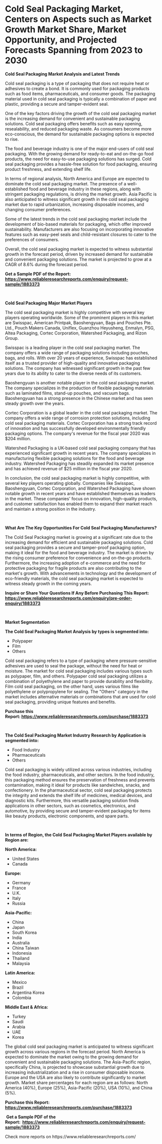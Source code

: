 <p><h1>Cold Seal Packaging Market, Centers on Aspects such as Market Growth Market Share, Market Opportunity, and Projected Forecasts Spanning from 2023 to 2030</h1></p><p><strong>Cold Seal Packaging Market Analysis and Latest Trends</strong></p>
<p><p>Cold seal packaging is a type of packaging that does not require heat or adhesives to create a bond. It is commonly used for packaging products such as food items, pharmaceuticals, and consumer goods. The packaging material used in cold seal packaging is typically a combination of paper and plastic, providing a secure and tamper-evident seal.</p><p>One of the key factors driving the growth of the cold seal packaging market is the increasing demand for convenient and sustainable packaging solutions. Cold seal packaging offers benefits such as easy opening, resealability, and reduced packaging waste. As consumers become more eco-conscious, the demand for sustainable packaging options is expected to rise.</p><p>The food and beverage industry is one of the major end-users of cold seal packaging. With the growing demand for ready-to-eat and on-the-go food products, the need for easy-to-use packaging solutions has surged. Cold seal packaging provides a hassle-free solution for food packaging, ensuring product freshness, and extending shelf life.</p><p>In terms of regional analysis, North America and Europe are expected to dominate the cold seal packaging market. The presence of a well-established food and beverage industry in these regions, along with stringent packaging regulations, is driving the market growth. Asia Pacific is also anticipated to witness significant growth in the cold seal packaging market due to rapid urbanization, increasing disposable incomes, and changing consumer preferences.</p><p>Some of the latest trends in the cold seal packaging market include the development of bio-based materials for packaging, which offer improved sustainability. Manufacturers are also focusing on incorporating innovative features such as easy-peel seals and child-resistant closures to cater to the preferences of consumers.</p><p>Overall, the cold seal packaging market is expected to witness substantial growth in the forecast period, driven by increased demand for sustainable and convenient packaging solutions. The market is projected to grow at a CAGR of 8.6% during the forecast period.</p></p>
<p><strong>Get a Sample PDF of the Report:&nbsp; <a href="https://www.reliableresearchreports.com/enquiry/request-sample/1883373">https://www.reliableresearchreports.com/enquiry/request-sample/1883373</a></strong></p>
<p>&nbsp;</p>
<p><strong>Cold Seal Packaging Major Market Players</strong></p>
<p><p>The cold seal packaging market is highly competitive with several key players operating worldwide. Some of the prominent players in this market are Swisspac, American Printpak, Baoshengyuan, Bags and Pouches Pte. Ltd., Pouch Makers Canada, Uniflex, Guanzhou Heyusheng, Enmalyn, PSG, Altea Packaging, Cortec Corporation, Watershed Packaging, and Rizon Group.</p><p>Swisspac is a leading player in the cold seal packaging market. The company offers a wide range of packaging solutions including pouches, bags, and rolls. With over 20 years of experience, Swisspac has established itself as a trusted provider of high-quality and innovative packaging solutions. The company has witnessed significant growth in the past few years due to its ability to cater to the diverse needs of its customers.</p><p>Baoshengyuan is another notable player in the cold seal packaging market. The company specializes in the production of flexible packaging materials such as laminated films, stand-up pouches, and vacuum bags. Baoshengyuan has a strong presence in the Chinese market and has seen steady growth over the years.</p><p>Cortec Corporation is a global leader in the cold seal packaging market. The company offers a wide range of corrosion protection solutions, including cold seal packaging materials. Cortec Corporation has a strong track record of innovation and has successfully developed environmentally friendly packaging options. The company's revenue for the fiscal year 2020 was $204 million.</p><p>Watershed Packaging is a UK-based cold seal packaging company that has experienced significant growth in recent years. The company specializes in manufacturing flexible packaging solutions for the food and beverage industry. Watershed Packaging has steadily expanded its market presence and has achieved revenue of $25 million in the fiscal year 2020.</p><p>In conclusion, the cold seal packaging market is highly competitive, with several key players operating globally. Companies like Swisspac, Baoshengyuan, Cortec Corporation, and Watershed Packaging have shown notable growth in recent years and have established themselves as leaders in the market. These companies' focus on innovation, high-quality products, and customer satisfaction has enabled them to expand their market reach and maintain a strong position in the industry.</p></p>
<p>&nbsp;</p>
<p><strong>What Are The Key Opportunities For Cold Seal Packaging Manufacturers?</strong></p>
<p><p>The Cold Seal Packaging market is growing at a significant rate due to the increasing demand for efficient and sustainable packaging solutions. Cold seal packaging provides a secure and tamper-proof packaging option, making it ideal for the food and beverage industry. The market is driven by the rising consumer preference for convenience and on-the-go products. Furthermore, the increasing adoption of e-commerce and the need for protective packaging for fragile products are also contributing to the market's growth. With advancements in technology and the development of eco-friendly materials, the cold seal packaging market is expected to witness steady growth in the coming years.</p></p>
<p><strong>Inquire or Share Your Questions If Any Before Purchasing This Report: <a href="https://www.reliableresearchreports.com/enquiry/pre-order-enquiry/1883373">https://www.reliableresearchreports.com/enquiry/pre-order-enquiry/1883373</a></strong></p>
<p>&nbsp;</p>
<p><strong>Market Segmentation</strong></p>
<p><strong>The Cold Seal Packaging Market Analysis by types is segmented into:</strong></p>
<p><ul><li>Polypaper</li><li>Film</li><li>Others</li></ul></p>
<p><p>Cold seal packaging refers to a type of packaging where pressure-sensitive adhesives are used to seal the package, without the need for heat or moisture. The market for cold seal packaging includes various types such as polypaper, film, and others. Polypaper cold seal packaging utilizes a combination of polyethylene and paper to provide durability and flexibility. Film cold seal packaging, on the other hand, uses various films like polyethylene or polypropylene for sealing. The "Others" category in the market includes alternative materials or combinations that are used for cold seal packaging, providing unique features and benefits.</p></p>
<p><strong>Purchase this Report:&nbsp;<a href="https://www.reliableresearchreports.com/purchase/1883373">https://www.reliableresearchreports.com/purchase/1883373</a></strong></p>
<p>&nbsp;</p>
<p><strong>The Cold Seal Packaging Market Industry Research by Application is segmented into:</strong></p>
<p><ul><li>Food Industry</li><li>Pharmaceuticals</li><li>Others</li></ul></p>
<p><p>Cold seal packaging is widely utilized across various industries, including the food industry, pharmaceuticals, and other sectors. In the food industry, this packaging method ensures the preservation of freshness and prevents contamination, making it ideal for products like sandwiches, snacks, and confectionery. In the pharmaceutical sector, cold seal packaging protects the integrity and extends the shelf life of medicines, medical devices, and diagnostic kits. Furthermore, this versatile packaging solution finds applications in other sectors, such as cosmetics, electronics, and automotive, by providing secure and tamper-evident packaging for items like beauty products, electronic components, and spare parts.</p></p>
<p>&nbsp;</p>
<p><strong>In terms of Region, the Cold Seal Packaging Market Players available by Region are:</strong></p>
<p>
    <p> <strong> North America: </strong>
        <ul>
            <li>United States</li>
            <li>Canada</li>
        </ul>
        </p> 
    <p> <strong> Europe: </strong>
        <ul>
            <li>Germany</li>
            <li>France</li>
            <li>U.K.</li>
            <li>Italy</li>
            <li>Russia</li>
        </ul>
        </p> 
    <p> <strong> Asia-Pacific: </strong>
        <ul>
            <li>China</li>
            <li>Japan</li>
            <li>South Korea</li>
            <li>India</li>
            <li>Australia</li>
            <li>China Taiwan</li>
            <li>Indonesia</li>
            <li>Thailand</li>
            <li>Malaysia</li>
        </ul>
        </p> 
    <p> <strong> Latin America: </strong>
        <ul>
            <li>Mexico</li>
            <li>Brazil</li>
            <li>Argentina Korea</li>
            <li>Colombia</li>
        </ul>
        </p> 
    <p> <strong> Middle East & Africa: </strong>
        <ul>
            <li>Turkey</li>
            <li>Saudi</li>
            <li>Arabia</li>
            <li>UAE</li>
            <li>Korea</li>
        </ul>
    </p>
    </p>
<p><p>The global cold seal packaging market is anticipated to witness significant growth across various regions in the forecast period. North America is expected to dominate the market owing to the growing demand for convenient and sustainable packaging solutions. The Asia-Pacific region, specifically China, is projected to showcase substantial growth due to increasing industrialization and a rise in consumer disposable income. Europe and the USA are also likely to contribute significantly to market growth. Market share percentages for each region are as follows: North America (40%), Europe (25%), Asia-Pacific (20%), USA (10%), and China (5%).</p></p>
<p><strong>Purchase this Report: <a href="https://www.reliableresearchreports.com/purchase/1883373">https://www.reliableresearchreports.com/purchase/1883373</a></strong></p>
<p>&nbsp;<strong>Get a Sample PDF of the Report:&nbsp;&nbsp;<a href="https://www.reliableresearchreports.com/enquiry/request-sample/1883373">https://www.reliableresearchreports.com/enquiry/request-sample/1883373</a></strong></p>
<p><strong></strong></p>
<p>Check more reports on https://www.reliableresearchreports.com/</p>